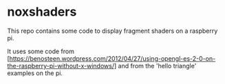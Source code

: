 # noxshaders

This repo contains some code to display fragment shaders on a raspberry pi.

It uses some code from [https://benosteen.wordpress.com/2012/04/27/using-opengl-es-2-0-on-the-raspberry-pi-without-x-windows/] and from the 'hello triangle' examples on the pi.
